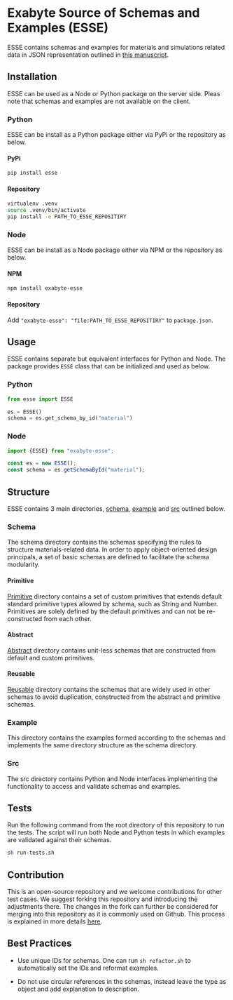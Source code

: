 # Exabyte Source of Schemas and Examples (ESSE)

ESSE contains schemas and examples for materials and simulations related data in JSON representation outlined in [this manuscript]().

## Installation

ESSE can be used as a Node or Python package on the server side.
Pleas note that schemas and examples are not available on the client.

### Python

ESSE can be install as a Python package either via PyPi or the repository as below.

#### PyPi

```bash
pip install esse
```

#### Repository

```bash
virtualenv .venv
source .venv/bin/activate
pip install -e PATH_TO_ESSE_REPOSITIRY
```

### Node

ESSE can be install as a Node package either via NPM or the repository as below.

#### NPM

```bash
npm install exabyte-esse
```

#### Repository

Add `"exabyte-esse": "file:PATH_TO_ESSE_REPOSITIRY"` to `package.json`.

## Usage

ESSE contains separate but equivalent interfaces for Python and Node.
The package provides `ESSE` class that can be initialized and used as below.

### Python

```python
from esse import ESSE

es = ESSE()
schema = es.get_schema_by_id("material")
```

### Node

```javascript
import {ESSE} from "exabyte-esse";

const es = new ESSE();
const schema = es.getSchemaById("material");
```

## Structure

ESSE contains 3 main directories, [schema](schema), [example](example) and [src](src) outlined below.

### Schema

The schema directory contains the schemas specifying the rules to structure materials-related data.
In order to apply object-oriented design principals, a set of basic schemas are defined to facilitate the schema modularity.

#### Primitive

[Primitive](schema/definitions/primitive) directory contains a set of custom primitives that extends default standard primitive types allowed by schema, such as String and Number.
Primitives are solely defined by the default primitives and can not be re-constructed from each other.

#### Abstract

[Abstract](schema/definitions/abstract) directory contains unit-less schemas that are constructed from default and custom primitives.

#### Reusable

[Reusable](schema/definitions/reusable) directory contains the schemas that are widely used in other schemas to avoid duplication, constructed from the abstract and primitive schemas.

### Example

This directory contains the examples formed according to the schemas and implements the same directory structure as the schema directory.

### Src

The src directory contains Python and Node interfaces implementing the functionality to access and validate schemas and examples.

## Tests

Run the following command from the root directory of this repository to run the tests.
The script will run both Node and Python tests in which examples are validated against their schemas.

```bash
sh run-tests.sh
```

## Contribution

This is an open-source repository and we welcome contributions for other test cases.
We suggest forking this repository and introducing the adjustments there.
The changes in the fork can further be considered for merging into this repository as it is commonly used on Github.
This process is explained in more details [here](https://gist.github.com/Chaser324/ce0505fbed06b947d962).

## Best Practices

- Use unique IDs for schemas. One can run `sh refactor.sh` to automatically set the IDs and reformat examples.

- Do not use circular references in the schemas, instead leave the type as object and add explanation to description.

